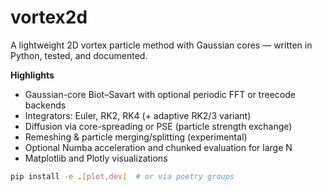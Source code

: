 
# vortex2d

A lightweight 2D vortex particle method with Gaussian cores — written in Python, tested, and documented.

**Highlights**
- Gaussian-core Biot–Savart with optional periodic FFT or treecode backends
- Integrators: Euler, RK2, RK4 (+ adaptive RK2/3 variant)
- Diffusion via core-spreading or PSE (particle strength exchange)
- Remeshing & particle merging/splitting (experimental)
- Optional Numba acceleration and chunked evaluation for large N
- Matplotlib and Plotly visualizations

```bash
pip install -e .[plot,dev]  # or via poetry groups
```

